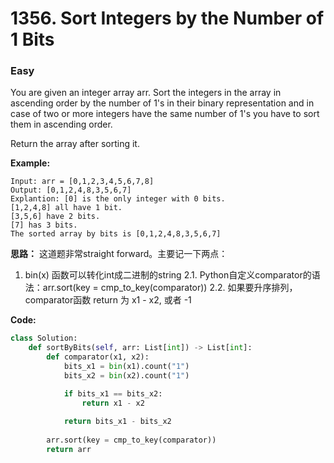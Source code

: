 # 1356. Sort Integers by the Number of 1 Bits
### Easy

You are given an integer array arr. Sort the integers in the array in ascending order by the number of 1's in their binary representation and in case of two or more integers have the same number of 1's you have to sort them in ascending order.

Return the array after sorting it.

**Example:**

```
Input: arr = [0,1,2,3,4,5,6,7,8]
Output: [0,1,2,4,8,3,5,6,7]
Explantion: [0] is the only integer with 0 bits.
[1,2,4,8] all have 1 bit.
[3,5,6] have 2 bits.
[7] has 3 bits.
The sorted array by bits is [0,1,2,4,8,3,5,6,7]
```

**思路：**
这道题非常straight forward。主要记一下两点：
1. bin(x) 函数可以转化int成二进制的string
2.1. Python自定义comparator的语法：arr.sort(key = cmp_to_key(comparator))
2.2. 如果要升序排列，comparator函数 return 为 x1 - x2, 或者 -1

**Code:**
```python
class Solution:
    def sortByBits(self, arr: List[int]) -> List[int]:       
        def comparator(x1, x2):
            bits_x1 = bin(x1).count("1")
            bits_x2 = bin(x2).count("1")

            if bits_x1 == bits_x2:
                return x1 - x2
            
            return bits_x1 - bits_x2
        
        arr.sort(key = cmp_to_key(comparator))
        return arr
```
